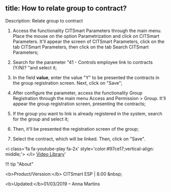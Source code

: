 title: How to relate group to contract?
-------------------------------------------

Description: Relate group to contract


1.  Access the functionality CITSmart Parameters through the main menu. Place the mouse on the option Parametrization and click on CITSmart Parameters. It'll appear the screen of CITSmart Parameters, click on the tab CITSmart Parameters, then click on the tab Search CITSmart Parameters;

2.  Search for the parameter "41 - Controls employee link to contracts (Y/N)? "and select it;

3.  In the field **value**, enter the value "Y" to be presented the contracts in the group registration screen. Next, click on "Save";

4.  After configure the parameter, access the functionality Group Registration through the main menu Access and Permission \> Group. It'll appear
    the group registration screen, presenting the contracts;

5.  If the group you want to link is already registered in the system, search for the group and select it;

6.  Then, it'll be presented the registration screen of the group;

7.  Select the contract, which will be linked. Then, click on "Save".

\<i class='fa fa-youtube-play fa-2x' style='color:\#97ce17;vertical-align:
middle;'\> \</i\> [Video
Library](https://www.youtube.com/playlist?list=PLB5qK2uzf2RNemh0QXhtOXntvZ6G6o2B_)'

!!! tip "About"

\<b\>Product/Verssion:\</b\> CITSmart ESP \| 8.00 \&nbsp;&nbsp;

\<b\>Updated:\</b\>01/03/2019 – Anna Martins

